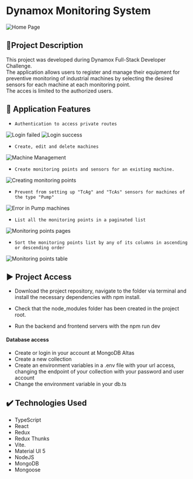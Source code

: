 <h1> Dynamox Monitoring System </h1>

![Home Page](https://github.com/user-attachments/assets/19b9230d-4a64-4858-8d38-2c30ee6cfd94)


## 📝Project Description

This project was developed during Dynamox Full-Stack Developer Challenge.  
The application allows users to register and manage their equipment for preventive monitoring of industrial machines by selecting the desired sensors for each machine at each monitoring point.  
The acces is limited to the authorized users.  



## 🔨 Application Features

- `Authentication to access private routes`

![Login failed](https://github.com/user-attachments/assets/57275b48-c962-41a6-852c-9791eec8994f)
![Login success](https://github.com/user-attachments/assets/21778d38-9e56-45ac-bc38-b5f7ff4fdb0e)

- `Create, edit and delete machines`  

![Machine Management](https://github.com/user-attachments/assets/a6fac5a8-61fd-41cc-8ab7-c6626f55d973)

- `Create monitoring points and sensors for an existing machine.`

![Creating monitoring points](https://github.com/user-attachments/assets/e910acee-1fa3-44b4-a452-ce822ac6e700)


- `Prevent from setting up "TcAg" and "TcAs" sensors for machines of the type "Pump"`
  
![Error in Pump machines](https://github.com/user-attachments/assets/2a9d7f52-a37a-48a8-a838-10a5611125e1)

- `List all the monitoring points in a paginated list`
  
![Monitoring points pages](https://github.com/user-attachments/assets/6559812e-697b-4227-9fe6-3a91c10eee1b)

- `Sort the monitoring points list by any of its columns in ascending or descending order`
  
![Monitoring points table](https://github.com/user-attachments/assets/4556fc21-d1c7-4d84-bd83-9a8a1a661c72)

## ▶️ Project Access

- Download the project repository, navigate to the folder via terminal and install the necessary dependencies with npm install.

- Check that the node_modules folder has been created in the project root.

- Run the backend and frontend servers with the npm run dev

#### Database access

- Create or login in your account at MongoDB Altas
- Create a new collection
- Create an environment variables in a .env file with your url access, changing the endpoint of your collection with your password and user account
- Change the environment variable in your db.ts

## ✔️ Technologies Used

 - TypeScript
 - React
 - Redux
 - Redux Thunks 
 - Vite.
 - Material UI 5
 - NodeJS
 - MongoDB
 - Mongoose
 
